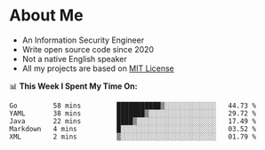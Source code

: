 # About Me

- An Information Security Engineer
- Write open source code since 2020
- Not a native English speaker
- All my projects are based on [MIT License](https://opensource.org/licenses/MIT)

📊 **This Week I Spent My Time On:**
<!--START_SECTION:waka-->
```text
Go         58 mins         ███████████▒░░░░░░░░░░░░░   44.73 % 
YAML       38 mins         ███████▒░░░░░░░░░░░░░░░░░   29.72 % 
Java       22 mins         ████▒░░░░░░░░░░░░░░░░░░░░   17.49 % 
Markdown   4 mins          █░░░░░░░░░░░░░░░░░░░░░░░░   03.52 % 
XML        2 mins          ▒░░░░░░░░░░░░░░░░░░░░░░░░   01.79 % 
```
<!--END_SECTION:waka-->

